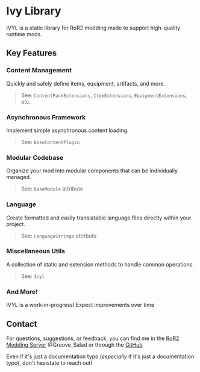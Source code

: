 # Ivy Library
IVYL is a static library for RoR2 modding made to support high-quality runtime mods.

## Key Features
### Content Management
Quickly and safely define items, equipment, artifacts, and more.
> See: `ContentPackExtensions`, `ItemExtensions`, `EquipmentExtensions`, etc.

### Asynchronous Framework
Implement simple asynchronous content loading.
> See: `BaseContentPlugin`

### Modular Codebase
Organize your mod into modular components that can be individually managed.
> See: `BaseModule` attribute

### Language
Create formatted and easily translatable language files directly within your project.
> See: `LanguageStrings` attribute

### Miscellaneous Utils
A collection of static and extension methods to handle common operations.
> See: `Ivyl`

### And More!
IVYL is a work-in-progress! Expect improvements over time

## Contact
For questions, suggestions, or feedback, you can find me in the [RoR2 Modding Server](https://discord.gg/5MbXZvd) @Groove_Salad or through the [GitHub](https://github.com/Priscillalala/IvyLibrary)

Even if it's just a documentation typo (*especially* if it's just a documentation typo), don't hesistate to reach out!